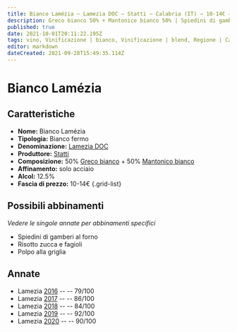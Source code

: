 ```yaml
---
title: Bianco Lamézia – Lamezia DOC – Statti – Calabria (IT) – 10-14€ – 1★-5★
description: Greco bianco 50% + Mantonico bianco 50% | Spiedini di gamberi al forno – Risotto zucca e fagioli – Polpo alla griglia
published: true
date: 2021-10-01T20:11:22.195Z
tags: vino, Vinificazione | bianco, Vinificazione | blend, Regione | Calabria (IT), Vinificazione | fermo, Valutazioni | 5 stelle, greco bianco, mantonico bianco, spiedini di gamberi al forno, risotto zucca e fagioli, Polpo alla griglia, Prezzi | 10-14€
editor: markdown
dateCreated: 2021-09-28T15:49:35.114Z
---
```


 # Bianco Lamézia

## Caratteristiche
- **Nome:** Bianco Lamézia
- **Tipologia:** Bianco fermo
- **Denominazione:** [Lamezia DOC](/denominazioni/Italia/Calabria/DOC/Lamezia)
- **Produttore:** [Statti](/produttori/Italia/Calabria/Statti)
- **Composizione:** 50% [Greco bianco](/vitigni/Italia/bacca-bianca/greco-bianco) + 50% [Mantonico bianco](/vitigni/Italia/bacca-bianca/mantonico-bianco) 
- **Affinamento:** solo acciaio
- **Alcol:** 12.5%
- **Fascia di prezzo:** 10-14€
{.grid-list}



## Possibili abbinamenti
*Vedere le singole annate per abbinamenti specifici*

- Spiedini di gamberi al forno
- Risotto zucca e fagioli
- Polpo alla griglia

## Annate
- Lamezia [2016](vini/Italia/Calabria/Statti/Lamezia-bianco/2016) -- <span class="star-1"></span> -- 79/100
- Lamezia [2017](vini/Italia/Calabria/Statti/Lamezia-bianco/2017) -- <span class="star-3"></span> -- 86/100
- Lamezia [2018](vini/Italia/Calabria/Statti/Lamezia-bianco/2018) -- <span class="star-2"></span> -- 84/100
- Lamezia [2019](vini/Italia/Calabria/Statti/Lamezia-bianco/2019) -- <span class="star-5"></span> -- 92/100
- Lamezia [2020](vini/Italia/Calabria/Statti/Lamezia-bianco/2020) -- <span class="star-4"></span> -- 90/100
